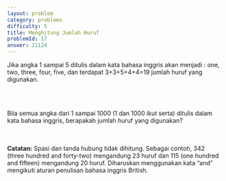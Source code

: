 ```yaml
---
layout: problem
category: problems
difficulty: 5
title: Menghitung Jumlah Huruf
problemId: 17
answer: 21124
---
```

<p>Jika angka 1 sampai 5 ditulis dalam kata bahasa inggris akan menjadi : one, two, three, four, five, dan terdapat 3+3+5+4+4=19 jumlah huruf yang digunakan.</p>
</br></br>
<p>Bila semua angka dari 1 sampai 1000 (1 dan 1000 ikut serta) ditulis dalam kata bahasa inggris, berapakah jumlah huruf yang digunakan?
</p></br></br>
<b>Catatan:</b> Spasi dan tanda hubung tidak dihitung. Sebagai contoh, 342 (three hundred and forty-two) mengandung 23 huruf dan 115 (one hundred and fifteen) mengandung 20 huruf. Diharuskan menggunakan kata “and” mengikuti aturan penulisan bahasa inggris British.
